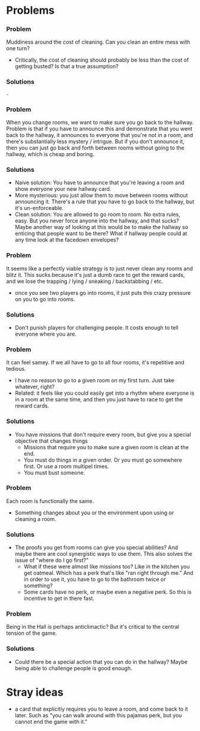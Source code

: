 # Problems

### Problem
Muddiness around the cost of cleaning. Can you clean an entire mess with one turn?
- Critically, the cost of cleaning should probably be less than the cost of getting busted? Is that a true assumption?

### Solutions
    -

### Problem
When you change rooms, we want to make sure you go back to the hallway. Problem is that if you have to announce this and demonstrate that you went back to the hallway, it announces to everyone that you're not in a room, and there's substantially less mystery / intrigue. But if you don't announce it, then you can just go back and forth between rooms without going to the hallway, which is cheap and boring.

### Solutions
- Naive solution: You have to announce that you're leaving a room and show everyone your new hallway card.
- More mysterious: you just allow them to move between rooms without announcing it. There's a rule that you have to go back to the hallway, but it's un-enforceable.
- Clean solution: You are allowed to go room to room. No extra rules, easy. But you never force anyone into the hallway, and that sucks? Maybe another way of looking at this would be to make the hallway so enticing that people want to be there? What if hallway people could at any time look at the facedown envelopes?

### Problem
It seems like a perfectly viable strategy is to just never clean any rooms and blitz it. This sucks because it's just a dumb race to get the reward cards, and we lose the trapping / lying / sneaking / backstabbing / etc.
- once you see two players go into rooms, it just puts this crazy pressure on you to go into rooms.

### Solutions
- Don't punish players for challenging people. It costs enough to tell everyone where you are.

### Problem
It can feel samey. If we all have to go to all four rooms, it's repetitive and tedious.
- I have no reason to go to a given room on my first turn. Just take whatever, right?
- Related: it feels like you could easily get into a rhythm where everyone is in a room at the same time, and then you just have to race to get the reward cards.

### Solutions
- You have missions that don't require every room, but give you a special objective that changes things
  - Missions that require you to make sure a given room is clean at the end.
  - You must do things in a given order. Or you must go somewhere first. Or use a room multipel times.
  - You must bust someone.

### Problem
Each room is functionally the same. 
- Something changes about you or the environment upon using or cleaning a room.

### Solutions
- The proofs you get from rooms can give you special abilities? And maybe there are cool synergistic ways to use them. This also solves the issue of "where do I go first?"
  - What if these were almost like missions too? Like in the kitchen you get oatmeal. Which has a perk that's like "ran right through me." And in order to use it, you have to go to the bathroom twice or something?
  - Some cards have no perk, or maybe even a negative perk. So this is incentive to get in there fast.

### Problem
Being in the Hall is perhaps anticlimactic? But it's critical to the central tension of the game.

### Solutions
- Could there be a special action that you can do in the hallway? Maybe being able to challenge people is good enough.



# Stray ideas
- a card that explicitly requires you to leave a room, and come back to it later. Such as "you can walk around with this pajamas perk, but you cannot end the game with it."